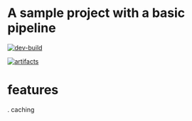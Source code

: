 # A sample project with a basic pipeline

[![dev-build](https://github.com/ozeta/actions-playground/actions/workflows/cache-between-jobs.yml/badge.svg)](https://github.com/ozeta/actions-playground/actions/workflows/cache-between-jobs.yml)

[![artifacts](https://github.com/ozeta/actions-playground/actions/workflows/artifacts-between-jobs.yml/badge.svg)](https://github.com/ozeta/actions-playground/actions/workflows/artifacts-between-jobs.yml)

# features
. caching
